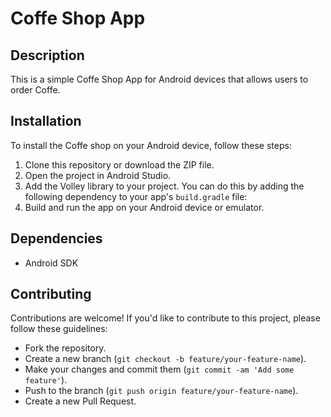 # Coffe Shop App

## Description
This is a simple Coffe Shop App for Android devices that allows users to order Coffe.


## Installation
To install the Coffe shop on your Android device, follow these steps:
1. Clone this repository or download the ZIP file.
2. Open the project in Android Studio.
3. Add the Volley library to your project. You can do this by adding the following dependency to your app's `build.gradle` file:
4. Build and run the app on your Android device or emulator.

## Dependencies
- Android SDK

## Contributing
Contributions are welcome! If you'd like to contribute to this project, please follow these guidelines:
- Fork the repository.
- Create a new branch (`git checkout -b feature/your-feature-name`).
- Make your changes and commit them (`git commit -am 'Add some feature'`).
- Push to the branch (`git push origin feature/your-feature-name`).
- Create a new Pull Request.

